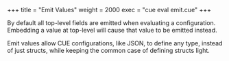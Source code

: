 +++
title = "Emit Values"
weight = 2000
exec = "cue eval emit.cue"
+++

By default all top-level fields are emitted when evaluating a configuration.
Embedding a value at top-level will cause that value to be emitted instead.

Emit values allow CUE configurations, like JSON,
to define any type, instead of just structs, while keeping the common case
of defining structs light.

